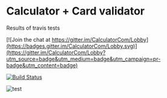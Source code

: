 # Calculator + Card validator

Results of travis tests

[![Join the chat at https://gitter.im/CalculatorCom/Lobby](https://badges.gitter.im/CalculatorCom/Lobby.svg)](https://gitter.im/CalculatorCom/Lobby?utm_source=badge&utm_medium=badge&utm_campaign=pr-badge&utm_content=badge)

[![Build Status](https://travis-ci.org/IhorPetr/Calculator.svg?branch=master)](https://travis-ci.org/IhorPetr/Calculator)

![test](https://user-images.githubusercontent.com/19495088/30073594-03283052-9277-11e7-9ac8-416a8225065d.PNG)
